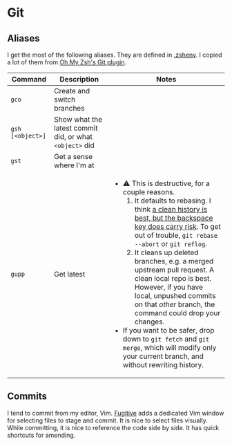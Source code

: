 # Git

## Aliases

I get the most of the following aliases. They are defined in
[.zshenv](../.zshenv). I copied a lot of them from [Oh My Zsh's Git
plugin](https://github.com/ohmyzsh/ohmyzsh/blob/509a5549008c178e982bc8f728a07a2e2dbc58a9/plugins/git/git.plugin.zsh).

<table>
<thead>
<tr>
<th>Command</th>
<th>Description</th>
<th>Notes</th>
</tr>
</thead>
<tbody>
<tr>
<td>
<code>gco</code>
</td>
<td>
Create and switch branches
</td>
<td></td>
</tr>
<tr>
<td>
<code>gsh [&lt;object&gt;]</code>
</td>
<td>
Show what the latest commit did, or what <code>&lt;object&gt;</code> did
</td>
<td></td>
</tr>
<tr>
<td>
<code>gst</code>
</td>
<td>
Get a sense where I'm at
</td>
<td></td>
</tr>
<tr>
<td>
<code>gupp</code>
</td>
<td>
Get latest
</td>
<td>

-   ⚠️ This is destructive, for a couple reasons.
    1. It defaults to rebasing. I think [a clean history is best, but the
       backspace key does carry
       risk](https://blog.izs.me/2012/12/git-rebase/). To get out of trouble,
       `git rebase --abort` or `git reflog`.
    1. It cleans up deleted branches, e.g. a merged upstream pull request.
       A clean local repo is best. However, if you have local, unpushed
       commits on that _other_ branch, the command could drop your changes.
-   If you want to be safer, drop down to `git fetch` and `git merge`, which
    will modify only your current branch, and without rewriting history.

</td>
</tr>
</tbody>
</table>

## Commits

I tend to commit from my editor, Vim.
[Fugitive](https://github.com/tpope/vim-fugitive) adds a dedicated Vim window
for selecting files to stage and commit. It is nice to select files visually.
While committing, it is nice to reference the code side by side. It has quick
shortcuts for amending.
